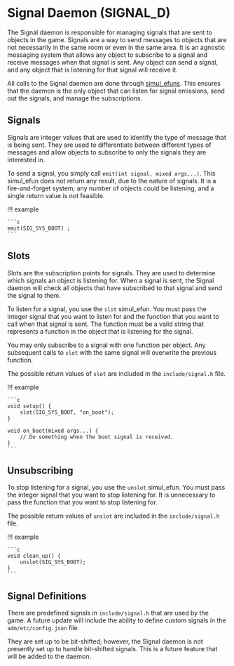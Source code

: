 # Signal Daemon (SIGNAL_D)

The Signal daemon is responsible for managing signals that are sent to objects
in the game. Signals are a way to send messages to objects that are not
necessarily in the same room or even in the same area. It is an agnostic
messaging system that allows any object to subscribe to a signal and
receive messages when that signal is sent. Any object can send a signal, and
any object that is listening for that signal will receive it.

All calls to the Signal daemon are done through [simul_efuns](../simul_efun/signal.md).
This ensures that the daemon is the only object that can listen for signal
emissions, send out the signals, and manage the subscriptions.

## Signals

Signals are integer values that are used to identify the type of message that
is being sent. They are used to differentiate between different types of
messages and allow objects to subscribe to only the signals they are
interested in.

To send a signal, you simply call `emit(int signal, mixed args...)`.
This simul_efun does not return any result, due to the nature of signals. It
is a fire-and-forget system; any number of objects could be listening, and
a single return value is not feasible.

!!! example

    ```c
    emit(SIG_SYS_BOOT) ;
    ```

## Slots

Slots are the subscription points for signals. They are used to determine which
signals an object is listening for. When a signal is sent, the Signal daemon
will check all objects that have subscribed to that signal and send the signal
to them.

To listen for a signal, you use the `slot` simul_efun. You must pass the
integer signal that you want to listen for and the function that you want to
call when that signal is sent. The function must be a valid string that
represents a function in the object that is listening for the signal.

You may only subscribe to a signal with one function per object. Any subsequent
calls to `slot` with the same signal will overwrite the previous function.

The possible return values of `slot` are included in the `include/signal.h`
file.

!!! example

    ```c
    void setup() {
        slot(SIG_SYS_BOOT, "on_boot");
    }

    void on_boot(mixed args...) {
        // Do something when the boot signal is received.
    }
    ```

## Unsubscribing

To stop listening for a signal, you use the `unslot` simul_efun. You must pass
the integer signal that you want to stop listening for. It is unnecessary to
pass the function that you want to stop listening for.

The possible return values of `unslot` are included in the `include/signal.h`
file.

!!! example

    ```c
    void clean_up() {
        unslot(SIG_SYS_BOOT);
    }
    ```

## Signal Definitions

There are predefined signals in `include/signal.h` that are used by the game.
A future update will include the ability to define custom signals in the
`adm/etc/config.json` file.

They are set up to be bit-shifted; however, the Signal daemon is not presently
set up to handle bit-shifted signals. This is a future feature that will be
added to the daemon.
